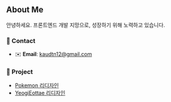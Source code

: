 ## About Me
안녕하세요. 프론트엔드 개발 지망으로, 성장하기 위해 노력하고 있습니다.

### 🤝 Contact

- ✉️ **Email**: kaudtn12@gmail.com

### 📓 Project

- [Pokemon 리디자인](https://github.com/audtnnn/Pokemon)
- [YeogiEottae 리디자인](https://github.com/audtnnn/TravelPlatform)
